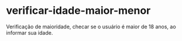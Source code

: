 # verificar-idade-maior-menor
Verificação de maioridade, checar se o usuário é maior de 18 anos, ao informar sua idade.
